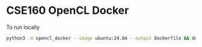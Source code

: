 # CSE160 OpenCL Docker

To run locally

```bash
python3 -m opencl_docker --image ubuntu:24.04 --output Dockerfile && docker build .
```